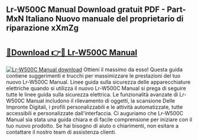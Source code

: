 ## Lr-W500C Manual Download gratuit PDF - Part-MxN Italiano Nuovo manuale del proprietario di riparazione xXmZg

# <h2><a href="http://df961sb.blite.top/?on=Lr-W500C+Manual">🔗Download 👉🔴 Lr-W500C Manual</a></h2>

[![Lr-W500C Manual download](https://i.imgur.com/lujVjoI.png)](http://df961sb.blite.top/?on=Lr-W500C+Manual)
Ottieni il massimo da esso! Questa guida contiene suggerimenti e trucchi per massimizzare le prestazioni del tuo nuovo Lr-W500C Manual. Linee guida sulla sicurezza delle apparecchiature elettriche quando si utilizza il nuovo Lr-W500C Manual si prega di seguire tutte le linee guida sulla sicurezza elettrica. Le funzionalità avanzate di Lr-W500C Manual includono il rilevamento di oggetti, la scansione Delle Impronte Digitali, i profili personalizzabili e le attività automatizzate, tutte accessibili e personalizzate dall'interfaccia. Ci auguriamo che Lr-W500C Manual sia stata una guida chiara e di facile comprensione per iniziare con il tuo nuovo prodotto. Se hai bisogno di aiuto o chiarimenti, non esitare a contattare il nostro team di assistenza clienti.
